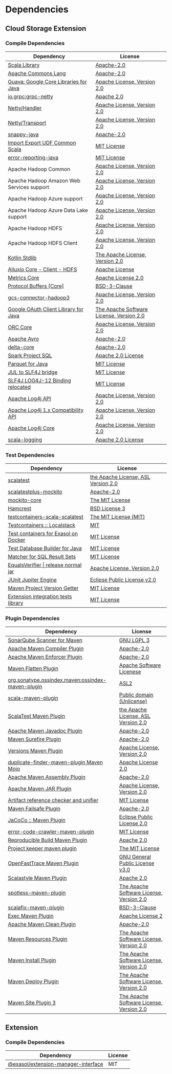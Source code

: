 <!-- @formatter:off -->
# Dependencies

## Cloud Storage Extension

### Compile Dependencies

| Dependency                                 | License                                       |
| ------------------------------------------ | --------------------------------------------- |
| [Scala Library][0]                         | [Apache-2.0][1]                               |
| [Apache Commons Lang][2]                   | [Apache-2.0][3]                               |
| [Guava: Google Core Libraries for Java][4] | [Apache License, Version 2.0][5]              |
| [io.grpc:grpc-netty][6]                    | [Apache 2.0][7]                               |
| [Netty/Handler][8]                         | [Apache License, Version 2.0][1]              |
| [Netty/Transport][9]                       | [Apache License, Version 2.0][1]              |
| [snappy-java][10]                          | [Apache-2.0][11]                              |
| [Import Export UDF Common Scala][12]       | [MIT License][13]                             |
| [error-reporting-java][14]                 | [MIT License][15]                             |
| Apache Hadoop Common                       | [Apache License, Version 2.0][3]              |
| Apache Hadoop Amazon Web Services support  | [Apache License, Version 2.0][3]              |
| Apache Hadoop Azure support                | [Apache License, Version 2.0][3]              |
| Apache Hadoop Azure Data Lake support      | [Apache License, Version 2.0][3]              |
| Apache Hadoop HDFS                         | [Apache License, Version 2.0][3]              |
| Apache Hadoop HDFS Client                  | [Apache License, Version 2.0][3]              |
| [Kotlin Stdlib][16]                        | [The Apache License, Version 2.0][5]          |
| [Alluxio Core - Client - HDFS][17]         | [Apache License][18]                          |
| [Metrics Core][19]                         | [Apache License 2.0][11]                      |
| [Protocol Buffers [Core]][20]              | [BSD-3-Clause][21]                            |
| [gcs-connector-hadoop3][22]                | [Apache License, Version 2.0][5]              |
| [Google OAuth Client Library for Java][23] | [The Apache Software License, Version 2.0][3] |
| [ORC Core][24]                             | [Apache License, Version 2.0][3]              |
| [Apache Avro][25]                          | [Apache-2.0][3]                               |
| [delta-core][26]                           | [Apache-2.0][27]                              |
| [Spark Project SQL][28]                    | [Apache 2.0 License][29]                      |
| [Parquet for Java][30]                     | [MIT License][31]                             |
| [JUL to SLF4J bridge][32]                  | [MIT License][33]                             |
| [SLF4J LOG4J-12 Binding relocated][32]     | [MIT License][33]                             |
| [Apache Log4j API][34]                     | [Apache License, Version 2.0][3]              |
| [Apache Log4j 1.x Compatibility API][35]   | [Apache License, Version 2.0][3]              |
| [Apache Log4j Core][36]                    | [Apache License, Version 2.0][3]              |
| [scala-logging][37]                        | [Apache 2.0 License][29]                      |

### Test Dependencies

| Dependency                                 | License                                   |
| ------------------------------------------ | ----------------------------------------- |
| [scalatest][38]                            | [the Apache License, ASL Version 2.0][27] |
| [scalatestplus-mockito][39]                | [Apache-2.0][27]                          |
| [mockito-core][40]                         | [The MIT License][41]                     |
| [Hamcrest][42]                             | [BSD License 3][43]                       |
| [testcontainers-scala-scalatest][44]       | [The MIT License (MIT)][45]               |
| [Testcontainers :: Localstack][46]         | [MIT][47]                                 |
| [Test containers for Exasol on Docker][48] | [MIT License][49]                         |
| [Test Database Builder for Java][50]       | [MIT License][51]                         |
| [Matcher for SQL Result Sets][52]          | [MIT License][53]                         |
| [EqualsVerifier \| release normal jar][54] | [Apache License, Version 2.0][3]          |
| [JUnit Jupiter Engine][55]                 | [Eclipse Public License v2.0][56]         |
| [Maven Project Version Getter][57]         | [MIT License][58]                         |
| [Extension integration tests library][59]  | [MIT License][60]                         |

### Plugin Dependencies

| Dependency                                              | License                                       |
| ------------------------------------------------------- | --------------------------------------------- |
| [SonarQube Scanner for Maven][61]                       | [GNU LGPL 3][62]                              |
| [Apache Maven Compiler Plugin][63]                      | [Apache-2.0][3]                               |
| [Apache Maven Enforcer Plugin][64]                      | [Apache-2.0][3]                               |
| [Maven Flatten Plugin][65]                              | [Apache Software Licenese][3]                 |
| [org.sonatype.ossindex.maven:ossindex-maven-plugin][66] | [ASL2][5]                                     |
| [scala-maven-plugin][67]                                | [Public domain (Unlicense)][68]               |
| [ScalaTest Maven Plugin][69]                            | [the Apache License, ASL Version 2.0][27]     |
| [Apache Maven Javadoc Plugin][70]                       | [Apache-2.0][3]                               |
| [Maven Surefire Plugin][71]                             | [Apache-2.0][3]                               |
| [Versions Maven Plugin][72]                             | [Apache License, Version 2.0][3]              |
| [duplicate-finder-maven-plugin Maven Mojo][73]          | [Apache License 2.0][29]                      |
| [Apache Maven Assembly Plugin][74]                      | [Apache-2.0][3]                               |
| [Apache Maven JAR Plugin][75]                           | [Apache License, Version 2.0][3]              |
| [Artifact reference checker and unifier][76]            | [MIT License][77]                             |
| [Maven Failsafe Plugin][78]                             | [Apache-2.0][3]                               |
| [JaCoCo :: Maven Plugin][79]                            | [Eclipse Public License 2.0][80]              |
| [error-code-crawler-maven-plugin][81]                   | [MIT License][82]                             |
| [Reproducible Build Maven Plugin][83]                   | [Apache 2.0][5]                               |
| [Project keeper maven plugin][84]                       | [The MIT License][85]                         |
| [OpenFastTrace Maven Plugin][86]                        | [GNU General Public License v3.0][87]         |
| [Scalastyle Maven Plugin][88]                           | [Apache 2.0][29]                              |
| [spotless-maven-plugin][89]                             | [The Apache Software License, Version 2.0][3] |
| [scalafix-maven-plugin][90]                             | [BSD-3-Clause][21]                            |
| [Exec Maven Plugin][91]                                 | [Apache License 2][3]                         |
| [Apache Maven Clean Plugin][92]                         | [Apache-2.0][3]                               |
| [Maven Resources Plugin][93]                            | [The Apache Software License, Version 2.0][5] |
| [Maven Install Plugin][94]                              | [The Apache Software License, Version 2.0][5] |
| [Maven Deploy Plugin][95]                               | [The Apache Software License, Version 2.0][5] |
| [Maven Site Plugin 3][96]                               | [The Apache Software License, Version 2.0][5] |

## Extension

### Compile Dependencies

| Dependency                                | License |
| ----------------------------------------- | ------- |
| [@exasol/extension-manager-interface][97] | MIT     |

[0]: https://www.scala-lang.org/
[1]: https://www.apache.org/licenses/LICENSE-2.0
[2]: https://commons.apache.org/proper/commons-lang/
[3]: https://www.apache.org/licenses/LICENSE-2.0.txt
[4]: https://github.com/google/guava
[5]: http://www.apache.org/licenses/LICENSE-2.0.txt
[6]: https://github.com/grpc/grpc-java
[7]: https://opensource.org/licenses/Apache-2.0
[8]: https://netty.io/netty-handler/
[9]: https://netty.io/netty-transport/
[10]: https://github.com/xerial/snappy-java
[11]: https://www.apache.org/licenses/LICENSE-2.0.html
[12]: https://github.com/exasol/import-export-udf-common-scala/
[13]: https://github.com/exasol/import-export-udf-common-scala/blob/main/LICENSE
[14]: https://github.com/exasol/error-reporting-java/
[15]: https://github.com/exasol/error-reporting-java/blob/main/LICENSE
[16]: https://kotlinlang.org/
[17]: https://www.alluxio.io/alluxio-dora/alluxio-core/alluxio-core-client/alluxio-core-client-hdfs/
[18]: https://github.com/alluxio/alluxio/blob/master/LICENSE
[19]: https://metrics.dropwizard.io/metrics-core
[20]: https://github.com/protocolbuffers/protobuf/tree/main/java
[21]: https://opensource.org/licenses/BSD-3-Clause
[22]: https://github.com/GoogleCloudDataproc/hadoop-connectors/tree/master/gcs
[23]: https://github.com/googleapis/google-oauth-java-client
[24]: https://orc.apache.org/
[25]: https://avro.apache.org
[26]: https://delta.io/
[27]: http://www.apache.org/licenses/LICENSE-2.0
[28]: https://spark.apache.org/
[29]: http://www.apache.org/licenses/LICENSE-2.0.html
[30]: https://github.com/exasol/parquet-io-java/
[31]: https://github.com/exasol/parquet-io-java/blob/main/LICENSE
[32]: http://www.slf4j.org
[33]: http://www.opensource.org/licenses/mit-license.php
[34]: https://logging.apache.org/log4j/2.x/log4j-api/
[35]: https://logging.apache.org/log4j/2.x/
[36]: https://logging.apache.org/log4j/2.x/log4j-core/
[37]: https://github.com/lightbend/scala-logging
[38]: http://www.scalatest.org
[39]: https://github.com/scalatest/scalatestplus-mockito
[40]: https://github.com/mockito/mockito
[41]: https://github.com/mockito/mockito/blob/main/LICENSE
[42]: http://hamcrest.org/JavaHamcrest/
[43]: http://opensource.org/licenses/BSD-3-Clause
[44]: https://github.com/testcontainers/testcontainers-scala
[45]: https://opensource.org/licenses/MIT
[46]: https://testcontainers.org
[47]: http://opensource.org/licenses/MIT
[48]: https://github.com/exasol/exasol-testcontainers/
[49]: https://github.com/exasol/exasol-testcontainers/blob/main/LICENSE
[50]: https://github.com/exasol/test-db-builder-java/
[51]: https://github.com/exasol/test-db-builder-java/blob/main/LICENSE
[52]: https://github.com/exasol/hamcrest-resultset-matcher/
[53]: https://github.com/exasol/hamcrest-resultset-matcher/blob/main/LICENSE
[54]: https://www.jqno.nl/equalsverifier
[55]: https://junit.org/junit5/
[56]: https://www.eclipse.org/legal/epl-v20.html
[57]: https://github.com/exasol/maven-project-version-getter/
[58]: https://github.com/exasol/maven-project-version-getter/blob/main/LICENSE
[59]: https://github.com/exasol/extension-manager/
[60]: https://github.com/exasol/extension-manager/blob/main/LICENSE
[61]: http://sonarsource.github.io/sonar-scanner-maven/
[62]: http://www.gnu.org/licenses/lgpl.txt
[63]: https://maven.apache.org/plugins/maven-compiler-plugin/
[64]: https://maven.apache.org/enforcer/maven-enforcer-plugin/
[65]: https://www.mojohaus.org/flatten-maven-plugin/
[66]: https://sonatype.github.io/ossindex-maven/maven-plugin/
[67]: http://github.com/davidB/scala-maven-plugin
[68]: http://unlicense.org/
[69]: https://www.scalatest.org/user_guide/using_the_scalatest_maven_plugin
[70]: https://maven.apache.org/plugins/maven-javadoc-plugin/
[71]: https://maven.apache.org/surefire/maven-surefire-plugin/
[72]: https://www.mojohaus.org/versions/versions-maven-plugin/
[73]: https://basepom.github.io/duplicate-finder-maven-plugin
[74]: https://maven.apache.org/plugins/maven-assembly-plugin/
[75]: https://maven.apache.org/plugins/maven-jar-plugin/
[76]: https://github.com/exasol/artifact-reference-checker-maven-plugin/
[77]: https://github.com/exasol/artifact-reference-checker-maven-plugin/blob/main/LICENSE
[78]: https://maven.apache.org/surefire/maven-failsafe-plugin/
[79]: https://www.jacoco.org/jacoco/trunk/doc/maven.html
[80]: https://www.eclipse.org/legal/epl-2.0/
[81]: https://github.com/exasol/error-code-crawler-maven-plugin/
[82]: https://github.com/exasol/error-code-crawler-maven-plugin/blob/main/LICENSE
[83]: http://zlika.github.io/reproducible-build-maven-plugin
[84]: https://github.com/exasol/project-keeper/
[85]: https://github.com/exasol/project-keeper/blob/main/LICENSE
[86]: https://github.com/itsallcode/openfasttrace-maven-plugin
[87]: https://www.gnu.org/licenses/gpl-3.0.html
[88]: http://www.scalastyle.org
[89]: https://github.com/diffplug/spotless
[90]: https://github.com/evis/scalafix-maven-plugin
[91]: https://www.mojohaus.org/exec-maven-plugin
[92]: https://maven.apache.org/plugins/maven-clean-plugin/
[93]: http://maven.apache.org/plugins/maven-resources-plugin/
[94]: http://maven.apache.org/plugins/maven-install-plugin/
[95]: http://maven.apache.org/plugins/maven-deploy-plugin/
[96]: http://maven.apache.org/plugins/maven-site-plugin/
[97]: https://registry.npmjs.org/@exasol/extension-manager-interface/-/extension-manager-interface-0.3.0.tgz
